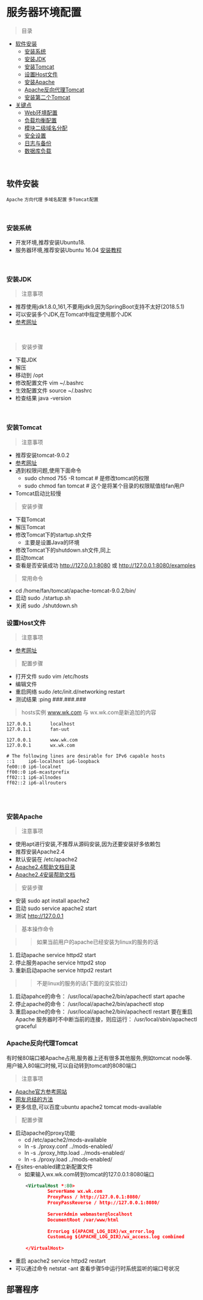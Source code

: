 # 服务器环境配置

> 目录


* [软件安装](#软件安装)
    * [安装系统](#安装系统)
    * [安装JDK](#安装jdk)
    * [安装Tomcat](#安装tomcat)
    * [设置Host文件](#设置host文件)
    * [安装Apache](#安装apache)
    * [Apache反向代理Tomcat](#apache反向代理tomcat)
    * [安装第二个Tomcat](#安装第二个tomcat)
* [关键点](#关键点)
    * [Web环境配置](#Web环境配置)
    * [负载均衡配置](#负载均衡配置)
    * [模块二级域名分配](#模块二级域名分配)
    * [安全设置](#安全设置)
    * [日志与备份](#日志与备份)
    * [数据库负载](#数据库负载)




 <br>
 
 ## 软件安装
 
 `Apache` `方向代理`  `多域名配置` `多Tomcat配置`
 
  <br>
  
 ### 安装系统
 
 * 开发环境,推荐安装Ubuntu18. 
 * 服务器环境,推荐安装Ubuntu 16.04 
 [安装教程](https://jingyan.baidu.com/article/3c48dd348bc005e10be358eb.html)
 
 <br>
 
 ### 安装JDK
 
 > 注意事项
 
 * 推荐使用jdk1.8.0_161,不要用jdk9,因为SpringBoot支持不太好(2018.5.1)
 * 可以安装多个JDK,在Tomcat中指定使用那个JDK
 * [参考网址](http://www.linuxidc.com/Linux/2017-06/144732.htm)
 
 <br>
 
 > 安装步骤
 
 * 下载JDK 
 * 解压 
 * 移动到 /opt
 * 修改配置文件 vim ~/.bashrc 
 * 生效配置文件 source ~/.bashrc
 * 检查结果    java -version
 
 <br>
 
 ### 安装Tomcat
 
 > 注意事项
 * 推荐安装tomcat-9.0.2
 * [参考网址](https://www.linuxidc.com/Linux/2017-06/144809.htm)
 * 遇到权限问题,使用下面命令
    * sudo chmod 755 -R tomcat # 是修改tomcat的权限
    * sudo chmod fan tomcat # 这个是将某个目录的权限赋值给fan用户
 * Tomcat启动比较慢   
 
 > 安装步骤
 
 * 下载Tomcat
 * 解压Tomcat
 * 修改Tomcat下的startup.sh文件
    * 主要是设置Java的环境
 * 修改Tomcat下的shutdown.sh文件,同上
 * 启动tomcat
 * 查看是否安装成功 http://127.0.0.1:8080 或 http://127.0.0.1:8080/examples  
 
 > 常用命令
 
 * cd /home/fan/tomcat/apache-tomcat-9.0.2/bin/
 * 启动 sudo ./startup.sh
 * 关闭 sudo ./shutdown.sh
 
 
 
  ### 设置Host文件
  
  > 注意事项
  * [参考网址](https://jingyan.baidu.com/article/19192ad8e0333be53f570758.html)
 
 > 配置步骤
 
 * 打开文件 sudo vim /etc/hosts
 * 编辑文件
 * 重启网络 sudo /etc/init.d/networking restart
 * 测试结果 :ping ###.###.###
 
 > hosts实例 www.wk.com 与 wx.wk.com是新追加的内容
 
 ````properties
127.0.0.1       localhost
127.0.1.1       fan-uut

127.0.0.1       www.wk.com
127.0.0.1       wx.wk.com

# The following lines are desirable for IPv6 capable hosts
::1     ip6-localhost ip6-loopback
fe00::0 ip6-localnet
ff00::0 ip6-mcastprefix
ff02::1 ip6-allnodes
ff02::2 ip6-allrouters


````
 <br>
 
 
 ### 安装Apache
 
 >注意事项
 
 * 使用apt进行安装,不推荐从源码安装,因为还要安装好多依赖包
 * 推荐安装Apache2.4
 * 默认安装在 /etc/apache2
 * [Apache2.4帮助文档目录](http://httpd.apache.org/docs/2.4/)
 * [Apache2.4安装帮助文档](http://httpd.apache.org/docs/2.4/install.html)
 
  > 安装步骤
  
  * 安装 sudo apt install apache2
  * 启动 sudo service apache2 start
  * 测试 http://127.0.0.1 
  
  > 基本操作命令
  
  >>如果当前用户的apache已经安装为linux的服务的话
  1. 启动apache
  service httpd2 start 
  2. 停止服务apache
  service httpd2 stop 
  3. 重新启动apache
  service httpd2 restart
  
  >>不是linux的服务的话(下面的没实验过)
  1. 启动apahce的命令：
  /usr/local/apache2/bin/apachectl start apache
  2.  停止apache的命令：
  /usr/local/apache2/bin/apachectl stop  
  3.  重启apache的命令：
  /usr/local/apache2/bin/apachectl restart 
  要在重启 Apache 服务器时不中断当前的连接，则应运行：
  /usr/local/sbin/apachectl graceful

 
 ### Apache反向代理Tomcat
 
 有时候80端口被Apache占用,服务器上还有很多其他服务,例如tomcat node等.<br>
 用户输入80端口时候,可以自动转到tomcat的8080端口
 
 >注意事项
 
 * [Apache官方参考网站](http://httpd.apache.org/docs/2.4/howto/reverse_proxy.html)
 * [网友总结的方法](http://www.yyearth.com/article/17-08/156.html)
 * 更多信息,可以百度:ubuntu apache2 tomcat mods-available
 
 
 >配置步骤
 
 * 启动apache的proxy功能
    * cd /etc/apache2/mods-available
    * ln -s ./proxy.conf ../mods-enabled/
    * ln -s ./proxy_http.load ../mods-enabled/
    * ln -s ./proxy.load ../mods-enabled/
 * 在sites-enabled建立新配置文件
    * 如果输入wx.wk.com转到tomcat的127.0.0.1:8080端口
 ```xml
        <VirtualHost *:80>
                ServerName wx.wk.com
                ProxyPass / http://127.0.0.1:8080/
                ProxyPassReverse / http://127.0.0.1:8080/
        
                ServerAdmin webmaster@localhost
                DocumentRoot /var/www/html
        
                ErrorLog ${APACHE_LOG_DIR}/wx_error.log
                CustomLog ${APACHE_LOG_DIR}/wx_access.log combined
        
        </VirtualHost>
``` 
  * 重启 apache2 service httpd2 restart
  * 可以通过命令 netstat -ant  查看步骤5中运行时系统监听的端口号状况
 
 
 
 ## 部署程序
 
 
 
 <br>